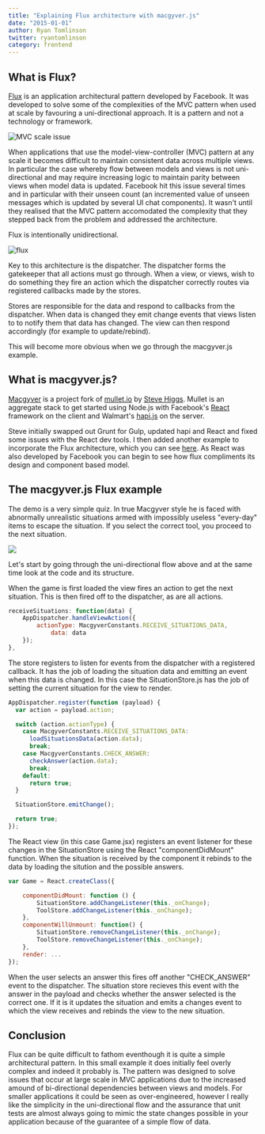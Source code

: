 ```yaml
---
title: "Explaining Flux architecture with macgyver.js"
date: "2015-01-01"
author: Ryan Tomlinson
twitter: ryantomlinson
category: frontend
---
```


## What is Flux?

[Flux](https://github.com/facebook/flux) is an application architectural pattern developed by Facebook. It was developed to solve some of the complexities of the MVC pattern when used at scale by favouring a uni-directional approach. It is a pattern and not a technology or framework.

![MVC scale issue](/images/posts/mvc-scale.png)

When applications that use the model-view-controller (MVC) pattern at any scale it becomes difficult to maintain consistent data across multiple views. In particular the case whereby flow between models and views is not uni-directional and may require increasing logic to maintain parity between views when model data is updated. Facebook hit this issue several times and in particular with their unseen count (an incremented value of unseen messages which is updated by several UI chat components). It wasn't until they realised that the MVC pattern accomodated the complexity that they stepped back from the problem and addressed the architecture.

Flux is intentionally unidirectional.

![flux](/images/posts/flux.png)

Key to this architecture is the dispatcher. The dispatcher forms the gatekeeper that all actions must go through. When a view, or views, wish to do something they fire an action which the dispatcher correctly routes via registered callbacks made by the stores.

Stores are responsible for the data and respond to callbacks from the dispatcher. When data is changed they emit change events that views listen to to notify them that data has changed. The view can then respond accordingly (for example to update/rebind).

This will become more obvious when we go through the macgyver.js example.

## What is macgyver.js?

[Macgyver](https://github.com/stevejhiggs/macgyver) is a project fork of [mullet.io](http://mullet.io/) by [Steve Higgs](https://github.com/stevejhiggs). Mullet is an aggregate stack to get started using Node.js with Facebook's [React](http://facebook.github.io/react/) framework on the client and Walmart's [hapi.js](http://walmartlabs.github.io/hapi/) on the server.

Steve initially swapped out Grunt for Gulp, updated hapi and React and fixed some issues with the React dev tools. I then added another example to incorporate the Flux architecture, which you can see [here](https://github.com/stevejhiggs/macgyver/tree/master/reactPlusFlux). As React was also developed by Facebook you can begin to see how flux compliments its design and component based model.

## The macgyver.js Flux example

The demo is a very simple quiz. In true Macgyver style he is faced with abnormally unrealistic situations armed with impossibly useless "every-day" items to escape the situation. If you select the correct tool, you proceed to the next situation.

![](/images/posts/structure.png)

Let's start by going through the uni-directional flow above and at the same time look at the code and its structure.

When the game is first loaded the view fires an action to get the next situation. This is then fired off to the dispatcher, as are all actions.

```js
receiveSituations: function(data) {
	AppDispatcher.handleViewAction({
   		actionType: MacgyverConstants.RECEIVE_SITUATIONS_DATA,
     		data: data
   	});
},

```

The store registers to listen for events from the dispatcher with a registered callback. It has the job of loading the situation data and emitting an event when this data is changed. In this case the SituationStore.js has the job of setting the current situation for the view to render.

```js
AppDispatcher.register(function (payload) {
  var action = payload.action;

  switch (action.actionType) {
    case MacgyverConstants.RECEIVE_SITUATIONS_DATA:
      loadSituationsData(action.data);
      break;
    case MacgyverConstants.CHECK_ANSWER:
      checkAnswer(action.data);
      break;
    default:
      return true;
  }

  SituationStore.emitChange();

  return true;
});
```

The React view (in this case Game.jsx) registers an event listener for these changes in the SituationStore using the React "componentDidMount" function. When the situation is received by the component it rebinds to the data by loading the sitution and the possible answers.

```js
var Game = React.createClass({

	componentDidMount: function () {
		SituationStore.addChangeListener(this._onChange);
		ToolStore.addChangeListener(this._onChange);
	},
	componentWillUnmount: function() {
		SituationStore.removeChangeListener(this._onChange);
		ToolStore.removeChangeListener(this._onChange);
	},
	render: ...
});
```

When the user selects an answer this fires off another "CHECK_ANSWER" event to the dispatcher. The situation store recieves this event with the answer in the payload and checks whether the answer selected is the correct one. If it is it updates the situation and emits a changes event to which the view receives and rebinds the view to the new situation.

## Conclusion

Flux can be quite difficult to fathom eventhough it is quite a simple architectural pattern. In this small example it does initially feel overly complex and indeed it probably is. The pattern was designed to solve issues that occur at large scale in MVC applications due to the increased amound of bi-directional dependencies between views and models. For smaller applications it could be seen as over-engineered, however I really like the simplicity in the uni-directional flow and the assurance that unit tests are almost always going to mimic the state changes possible in your application because of the guarantee of a simple flow of data.
